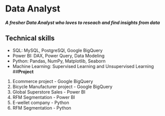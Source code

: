 # Data Analyst
 ***A fresher Data Analyst who loves to reseach and find insights from data***
## Technical skills
  - SQL: MySQL, PostgreSQl, Google BigQuery
  - Power BI: DAX, Power Query, Data Modeling
  - Python: Pandas, NumPy, Matplotlib, Seaborn
  - Machine Learning: Supervised Learning and Unsupervised Learning
##**Project**
1. Ecommerce project - Google BigQuery
2. Bicycle Manufacturer project - Google BigQuery
3. Global Superstore Sales - Power BI
4. RFM Segmentation - Power BI
5. E-wellet company - Python
6. RFM Segmentation - Python


